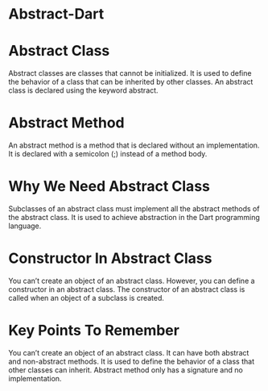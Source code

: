 # Abstract-Dart
# Abstract Class

Abstract classes are classes that cannot be initialized.
It is used to define the behavior of a class that can be inherited by other classes. 
An abstract class is declared using the keyword abstract.

# Abstract Method
An abstract method is a method that is declared without an implementation. 
It is declared with a semicolon (;) instead of a method body.

# Why We Need Abstract Class

Subclasses of an abstract class must implement all the abstract methods of the abstract class. 
It is used to achieve abstraction in the Dart programming language.

# Constructor In Abstract Class

You can’t create an object of an abstract class. 
However, you can define a constructor in an abstract class. 
The constructor of an abstract class is called when an object of a subclass is created.

# Key Points To Remember

You can’t create an object of an abstract class.
It can have both abstract and non-abstract methods.
It is used to define the behavior of a class that other classes can inherit.
Abstract method only has a signature and no implementation.
